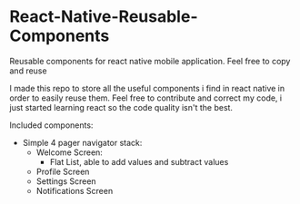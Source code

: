 # React-Native-Reusable-Components
Reusable components for react native mobile application. Feel free to copy and reuse

I made this repo to store all the useful components i find in react native in order to easily reuse them. 
Feel free to contribute and correct my code, i just started learning react so the code quality isn't the best.

Included components:
- Simple 4 pager navigator stack:
  - Welcome Screen:
    - Flat List, able to add values and subtract values
  - Profile Screen
  - Settings Screen
  - Notifications Screen
  
